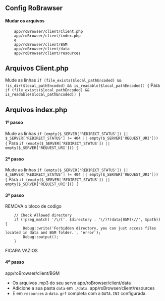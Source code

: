 ## Config RoBrawser
#### Mudar os arquivos
````
    app/roBrowser/client/Client.php
    app/roBrowser/client/index.php
    e
    app/roBrowser/client/BGM
    app/roBrowser/client/data
    app/roBrowser/client/resources
````
## Arquivos Client.php
Mude as linhas
````if (file_exists($local_pathEncoded) && !is_dir($local_pathEncoded) && is_readable($local_pathEncoded)) {````
Para
````if (file_exists($local_pathEncoded) && is_readable($local_pathEncoded)) {````
## Arquivos index.php
#### 1º passo
Mude as linhas
````if (empty($_SERVER['REDIRECT_STATUS']) || $_SERVER['REDIRECT_STATUS'] != 404 || empty($_SERVER['REQUEST_URI'])) {````
Para
````if (empty($_SERVER['REDIRECT_STATUS']) || empty($_SERVER['REQUEST_URI'])) {````
#### 2º passo
Mude as linhas
````if (empty($_SERVER['REDIRECT_STATUS']) || $_SERVER['REDIRECT_STATUS'] != 404 || empty($_SERVER['REQUEST_URI'])) {````
Para
````if (empty($_SERVER['REDIRECT_STATUS']) || empty($_SERVER['REQUEST_URI'])) {````
#### 3º passo
REMOVA o bloco de codigo
````
	// Check Allowed directory
	if (!preg_match( '/\/('. $directory . '\/)?(data|BGM)\//', $path)) {
		Debug::write('Forbidden directory, you can just access files located in data and BGM folder.', 'error');
		Debug::output();
	}

````
FICARA VAZIOS
#### 4º passo
app/roBrowser/client/BGM
  - Os arquivos .mp3 do seu serve
app/roBrowser/client/data
  - Adicione a sua pasta ````data```` em ````./data````. 
app/roBrowser/client/resources
  - E em ````resources```` a ````data.grf```` completa com a ````DATA.INI```` configurada.
